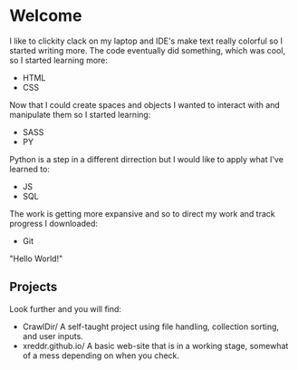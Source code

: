 Welcome
=======
I like to clickity clack on my laptop and IDE's make text really colorful so I started writing more.
The code eventually did something, which was cool, so I started learning more:
- HTML
- CSS

Now that I could create spaces and objects I wanted to interact with and manipulate them so I started learning:
- SASS
- PY

Python is a step in a different dirrection but I would like to apply what I've learned to:
- JS
- SQL

The work is getting more expansive and so to direct my work and track progress I downloaded:
- Git

"Hello World!"

Projects
--------
Look further and you will find:
- CrawlDir/ A self-taught project using file handling, collection sorting, and user inputs.
- xreddr.github.io/ A basic web-site that is in a working stage, somewhat of a mess depending on when you check. 
